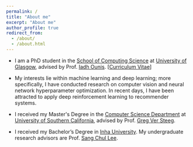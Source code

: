 ```yaml
---
permalink: /
title: "About me"
excerpt: "About me"
author_profile: true
redirect_from: 
  - /about/
  - /about.html
---
```


<!-- <p align="center">
  <img src="https://lantaoyu.github.io/files/lantaoyu_img.jpg?raw=true" alt="Photo" style="width: 450px;"/> 
</p> -->

<!-- * I am a master student in the [Computer Science Department](https://cs.stanford.edu/) at [Stanford University](https://www.stanford.edu/), advised by Prof. [Stefano Ermon](https://cs.stanford.edu/~ermon/). [[Curriculum Vitae](http://lantaoyu.com/files/lantaoyu_cv.pdf)] [[Google Scholar](https://scholar.google.com/citations?user=Ixg9n-EAAAAJ&hl=en)]
* My research interests lie in the general area of machine learning, particularly in deep learning, reinforcement learning and probabilistic graphical models, as well as their applications in sequential decision making, generative modeling, natural language processing and multi-agent systems.
* I received my Bachelor’s Degree in [Shanghai Jiao Tong University](http://en.sjtu.edu.cn/). My undergraduate research advisors are Prof. [Yong Yu](http://apex.sjtu.edu.cn/members/yyu), Prof. [Weinan Zhang](http://wnzhang.net/) and Prof. [Jun Wang](http://web4.cs.ucl.ac.uk/staff/jun.wang/blog/). -->
* I am a PhD student in the [School of Computing Science](https://www.gla.ac.uk/schools/computing/) at [University of Glasgow](https://www.gla.ac.uk/), advised by Prof. [Iadh Ounis](https://scholar.google.com/citations?user=rKQMXOEAAAAJ&hl=en). [[Curriculum Vitae](http://hyunjuna.github.io/files/CVCHJ13.pdf)] 

<!-- * I received my Master's Degree in the [Computer Science Department](https://cs.usc.edu/) at [University of Southern California](https://www.usc.edu/), advised by Prof. [Greg Ver Steeg](https://scholar.google.com/citations?user=goLucoIAAAAJ&hl=en). [[Curriculum Vitae](http://hyunjuna.github.io/files/CVCHJ13.pdf)]  -->
<!-- [[Google Scholar](https://scholar.google.com/citations?user=Ixg9n-EAAAAJ&hl=en)] -->

<!-- * My research interests lie in the general area of machine learning, particularly in deep learning, reinforcement learning and probabilistic graphical models, as well as their applications in sequential decision making, generative modeling, natural language processing and multi-agent systems. -->

* My interests lie within machine learning and deep learning; more specifically, I have conducted research on computer vision and neural network hyperparameter optimization. In recent days, I have been attracted to apply deep reinforcement learning to recommender systems. 

* I received my Master's Degree in the [Computer Science Department](https://cs.usc.edu/) at [University of Southern California](https://www.usc.edu/), advised by Prof. [Greg Ver Steeg](https://scholar.google.com/citations?user=goLucoIAAAAJ&hl=en).


* I received my Bachelor’s Degree in [Inha University](http://eng.inha.ac.kr/mbshome/mbs/eng/index.do). My undergraduate research advisors are Prof. [Sang Chul Lee](http://imageinfo.inha.ac.kr/sclee/).


<!-- # Recent News
* April 21, 2019. Three papers accepted to ICML 2019.
* November 3, 2018. One [paper](http://lantaoyu.com/publications/RLSGAAAI19) accepted to AAAI 2019.
* July 17, 2018. I will serve as a PC member for the 33rd AAAI Conference on Artificial Intelligence (AAAI-19).
* April 12, 2018. New preprint: "CoT: Cooperative Training for Generative Modeling", a new paradigm for training tractable density generative model that is parallel to adversarial training. Available on [arXiv](https://arxiv.org/abs/1804.03782).
* November 28, 2017. A paper was accepted in the *NIPS-17 Aligned Artificial Intelligence Workshop*.
* November 12, 2017. A paper was accepted in the *AAAI-18 Artificial Intelligence for Imperfect-Information Games Workshop*.
* September 17, 2017. New preprint: An Empirical Study of AI Population Dynamics with Million-agent Reinforcement Learning. Available on [arXiv](https://arxiv.org/abs/1709.04511)
* August 25, 2017. We started the [Multi-Agent Reinforcement Learning reading group](https://feifang.info/marl-reading-group/).
* August 9, 2017. I won the [Best Paper Award Honorable Mention](https://lantaoyu.github.io/files/sigir17-award.jpg) at [SIGIR 2017](http://sigir.org/sigir2017/program/awards/).
* August 6 - August 12, 2017. I attended the 40th International ACM SIGIR Conference on Research and Development in Information Retrieval held in Tokyo, Japan.
* July 26, 2017. I gave an [online talk](https://zhuanlan.zhihu.com/p/28151434) on ["Generative Adversarial Networks for Discrete Data"](http://lantaoyu.com/files/2017-07-26-gan-for-discrete-data.pdf) at [PaperWeekly](https://zhuanlan.zhihu.com/paperweekly).
* May 19, 2017. A paper titled "A Dynamic Attention Deep Model for Article Recommendation by Learning Human Editors’ Demonstration" was accepted at [KDD 2017](http://www.kdd.org/kdd2017/).
* April 19, 2017. I gave a [talk](http://lantaoyu.com/files/2017-04-19-gans-for-ir.pdf) on applying adversarial training techniques for information retrieval at Apex Lab, Shanghai Jiao Tong University.
* April 11, 2017. A paper titled "IRGAN: A Minimax Game for Unifying Generative and Discriminative Information Retrieval Models" was accepted at [SIGIR 2017](http://sigir.org/sigir2017/).
* February 4 - February 9, 2017. I attended the Thirty-First AAAI Conference on Artificial Intelligence held in San Francisco, California, US and gave a [talk](http://lantaoyu.com/files/2017-02-07-aaai-seqgan.pdf) on applying adversarial training for generating sequential data.
* November 11, 2016. A paper titled "SeqGAN: Sequence Generative Adversarial Nets with Policy Gradient" was accepted at [AAAI 2017](http://www.aaai.org/Conferences/AAAI/aaai17.php). -->
